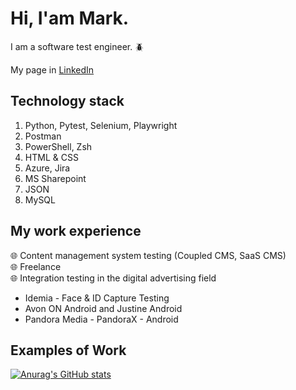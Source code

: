 # Hi, I'am Mark.  
I am a software test engineer. :beetle: <br>

My page in [LinkedIn](https://www.linkedin.com/in/marks-ositis)
  
## Technology stack
1. Python, Pytest, Selenium, Playwright
2. Postman
3. PowerShell, Zsh
4. HTML & CSS
5. Azure, Jira
6. MS Sharepoint
7. JSON
8. MySQL


## My work experience
 :globe_with_meridians: Content management system testing (Coupled CMS, SaaS CMS)
 <br>	:globe_with_meridians: Freelance
 <br>	:globe_with_meridians: Integration testing in the digital advertising field <br>
- Idemia - Face & ID Capture Testing
- Avon ON Android and Justine Android
- Pandora Media - PandoraX - Android 

## Examples of Work


[![Anurag's GitHub stats](https://github-readme-stats.vercel.app/api?username=NODmarc)](https://github.com/NODmarc/github-readme-stats)
